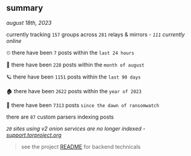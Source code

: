 
## summary
_august 18th, 2023_

currently tracking `157` groups across `281` relays & mirrors - _`111` currently online_

⏲ there have been `7` posts within the `last 24 hours`

🦈 there have been `228` posts within the `month of august`

🪐 there have been `1151` posts within the `last 90 days`

🏚 there have been `2622` posts within the `year of 2023`

🦕 there have been `7313` posts `since the dawn of ransomwatch`

there are `87` custom parsers indexing posts

_`20` sites using v2 onion services are no longer indexed - [support.torproject.org](https://support.torproject.org/onionservices/v2-deprecation/)_

> see the project [README](https://github.com/joshhighet/ransomwatch#ransomwatch--) for backend technicals
